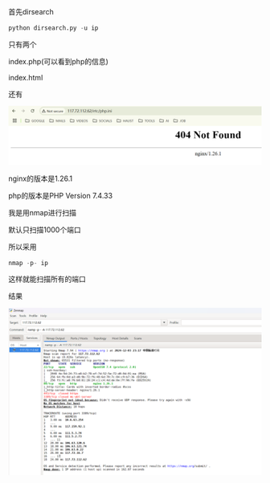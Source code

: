 首先dirsearch

```py
python dirsearch.py -u ip
```

只有两个

index.php(可以看到php的信息)

index.html

还有

![image-20241203230132686](./%E8%B5%B5%E4%B8%96%E6%9D%B0%E7%BD%91%E7%AB%99%E6%B8%97%E9%80%8F%E8%AE%B0%E5%BD%95.assets/image-20241203230132686.png)

nginx的版本是1.26.1

php的版本是PHP Version 7.4.33

我是用nmap进行扫描

默认只扫描1000个端口

所以采用

```py
nmap -p- ip
```

这样就能扫描所有的端口

结果

![image-20241203232313007](./%E8%B5%B5%E4%B8%96%E6%9D%B0%E7%BD%91%E7%AB%99%E6%B8%97%E9%80%8F%E8%AE%B0%E5%BD%95.assets/image-20241203232313007.png)

